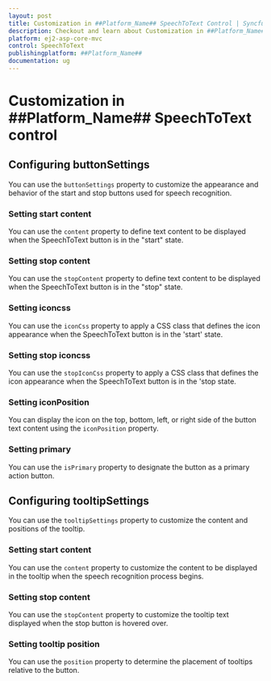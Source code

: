 ```yaml
---
layout: post
title: Customization in ##Platform_Name## SpeechToText Control | Syncfusion
description: Checkout and learn about Customization in ##Platform_Name## SpeechToText control of Syncfusion Essential JS 2 and more.
platform: ej2-asp-core-mvc
control: SpeechToText
publishingplatform: ##Platform_Name##
documentation: ug
---
```


# Customization in ##Platform_Name## SpeechToText control

## Configuring buttonSettings

You can use the `buttonSettings` property to customize the appearance and behavior of the start and stop buttons used for speech recognition.

### Setting start content

You can use the `content` property to define text content to be displayed when the SpeechToText button is in the "start" state.

### Setting stop content

You can use the `stopContent` property to define text content to be displayed when the SpeechToText button is in the "stop" state.

### Setting iconcss

You can use the `iconCss` property to apply a CSS class that defines the icon appearance when the SpeechToText button is in the 'start' state.

### Setting stop iconcss

You can use the `stopIconCss` property to apply a CSS class that defines the icon appearance when the SpeechToText button is in the 'stop state.

### Setting iconPosition

You can display the icon on the top, bottom, left, or right side of the button text content using the `iconPosition` property.

### Setting primary

You can use the `isPrimary` property to designate the button as a primary action button.

## Configuring tooltipSettings

You can use the `tooltipSettings` property to customize the content and positions of the tooltip.

### Setting start content

You can use the `content` property to customize the content to be displayed in the tooltip when the speech recognition process begins.

### Setting stop content

You can use the `stopContent` property to customize the tooltip text displayed when the stop button is hovered over.

### Setting tooltip position

You can use the `position` property to determine the placement of tooltips relative to the button.
